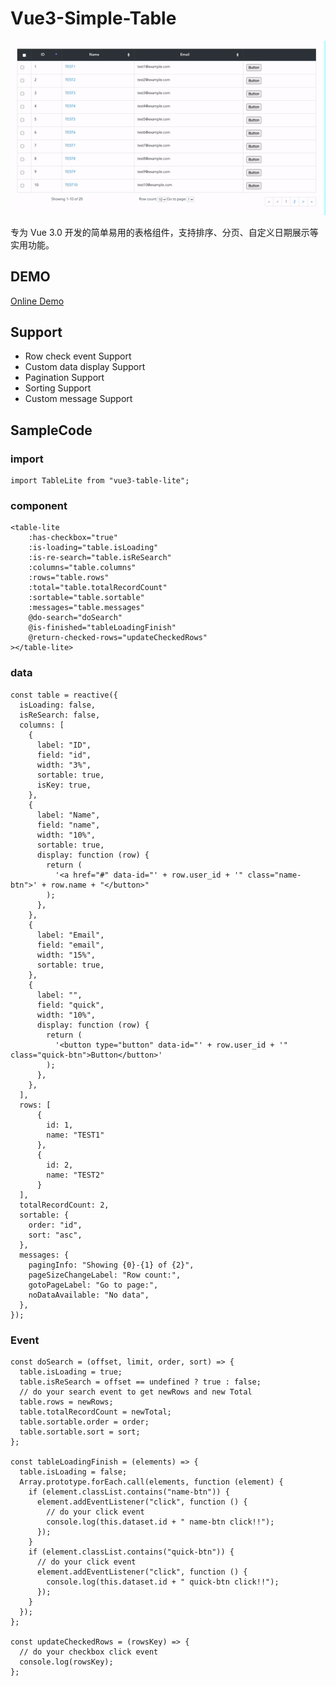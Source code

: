 # Vue3-Simple-Table

![SampleGif](/sample.gif)

专为 Vue 3.0 开发的简单易用的表格组件，支持排序、分页、自定义日期展示等实用功能。

## DEMO

[Online Demo](/dist/)

## Support

- Row check event Support
- Custom data display Support
- Pagination Support
- Sorting Support
- Custom message Support

## SampleCode

### import

    import TableLite from "vue3-table-lite";

### component

    <table-lite
        :has-checkbox="true"
        :is-loading="table.isLoading"
        :is-re-search="table.isReSearch"
        :columns="table.columns"
        :rows="table.rows"
        :total="table.totalRecordCount"
        :sortable="table.sortable"
        :messages="table.messages"
        @do-search="doSearch"
        @is-finished="tableLoadingFinish"
        @return-checked-rows="updateCheckedRows"
    ></table-lite>

### data

    const table = reactive({
      isLoading: false,
      isReSearch: false,
      columns: [
        {
          label: "ID",
          field: "id",
          width: "3%",
          sortable: true,
          isKey: true,
        },
        {
          label: "Name",
          field: "name",
          width: "10%",
          sortable: true,
          display: function (row) {
            return (
              '<a href="#" data-id="' + row.user_id + '" class="name-btn">' + row.name + "</button>"
            );
          },
        },
        {
          label: "Email",
          field: "email",
          width: "15%",
          sortable: true,
        },
        {
          label: "",
          field: "quick",
          width: "10%",
          display: function (row) {
            return (
              '<button type="button" data-id="' + row.user_id + '" class="quick-btn">Button</button>'
            );
          },
        },
      ],
      rows: [
          {
            id: 1,
            name: "TEST1"
          },
          {
            id: 2,
            name: "TEST2"
          }
      ],
      totalRecordCount: 2,
      sortable: {
        order: "id",
        sort: "asc",
      },
      messages: {
        pagingInfo: "Showing {0}-{1} of {2}",
        pageSizeChangeLabel: "Row count:",
        gotoPageLabel: "Go to page:",
        noDataAvailable: "No data",
      },
    });

### Event

    const doSearch = (offset, limit, order, sort) => {
      table.isLoading = true;
      table.isReSearch = offset == undefined ? true : false;
      // do your search event to get newRows and new Total
      table.rows = newRows;
      table.totalRecordCount = newTotal;
      table.sortable.order = order;
      table.sortable.sort = sort;
    };

    const tableLoadingFinish = (elements) => {
      table.isLoading = false;
      Array.prototype.forEach.call(elements, function (element) {
        if (element.classList.contains("name-btn")) {
          element.addEventListener("click", function () {
            // do your click event
            console.log(this.dataset.id + " name-btn click!!");
          });
        }
        if (element.classList.contains("quick-btn")) {
          // do your click event
          element.addEventListener("click", function () {
            console.log(this.dataset.id + " quick-btn click!!");
          });
        }
      });
    };

    const updateCheckedRows = (rowsKey) => {
      // do your checkbox click event
      console.log(rowsKey);
    };
